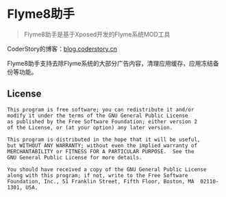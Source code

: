 # Flyme8助手

> Flyme8助手是基于Xposed开发的Flyme系统MOD工具

CoderStory的博客：[blog.coderstory.cn](https://blog.coderstory.cn)   
 
 
 
Flyme8助手支持去除Flyme系统的大部分广告内容，清理应用缓存，应用冻结备份等功能。


## License
```text
This program is free software; you can redistribute it and/or
modify it under the terms of the GNU General Public License
as published by the Free Software Foundation; either version 2
of the License, or (at your option) any later version.

This program is distributed in the hope that it will be useful,
but WITHOUT ANY WARRANTY; without even the implied warranty of
MERCHANTABILITY or FITNESS FOR A PARTICULAR PURPOSE.  See the
GNU General Public License for more details.

You should have received a copy of the GNU General Public License
along with this program; if not, write to the Free Software
Foundation, Inc., 51 Franklin Street, Fifth Floor, Boston, MA  02110-1301, USA.
```
